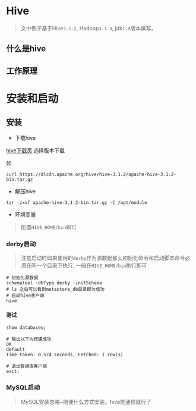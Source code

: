 # Hive

> 文中例子基于Hive`3.1.2`, Hadoop`3.1.3`, jdk`1.8`版本撰写。

## 什么是hive

## 工作原理

# 安装和启动

## 安装

- 下载hive

[hive下载页](https://dlcdn.apache.org/hive/) 选择版本下载

如
```shell
curl https://dlcdn.apache.org/hive/hive-3.1.2/apache-hive-3.1.2-bin.tar.gz 
```

- 解压hive

```shell
tar -zxvf apache-hive-3.1.2-bin.tar.gz -C /opt/module
```
- 环境变量

> 配置`HIVE_HOME/bin`即可

### derby启动

> 注意启动时如果使用的`derby`作为源数据那么初始化命令和启动脚本命令必须在同一个目录下执行, 一般在`HIVE_HOME/bin`执行即可

```shell
# 初始化源数据
schematool -dbType derby -initSchema
# ls 之后可以看到metastore_db目录即为成功
# 启动hive客户端
hive
```

#### 测试

```shell
show databases;

# 输出以下为搭建成功
OK
default
Time taken: 0.574 seconds, Fetched: 1 row(s)

# 退出数据库客户端
exit;
```

### MySQL启动

> MySQL安装忽略~随便什么方式安装。hive能通信就行了

